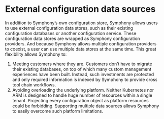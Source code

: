 # External configuration data sources
In addition to Symphony’s own configuration store, Symphony allows users to use external configuration data stores, such as their existing configuration databases or another configuration service. These configuration data stores are wrapped as Symphony configuration providers. And because Symphony allows multiple configuration providers to coexist, a user can use multiple data stores at the same time.
This great flexibility allows Symphony to:
1.	Meeting customers where they are. Customers don’t have to migrate their existing databases, on top of which many custom management experiences have been built. Instead, such investments are protected and only required information is indexed by Symphony to provide cross tool chain workflows.
2.	Avoiding overloading the underlying platform. Neither Kubernetes nor ARM is designed to handle huge number of resources within a single tenant. Projecting every configuration object as platform resources could be forbidding. Supporting multiple data sources allows Symphony to easily overcome such platform limitations.
